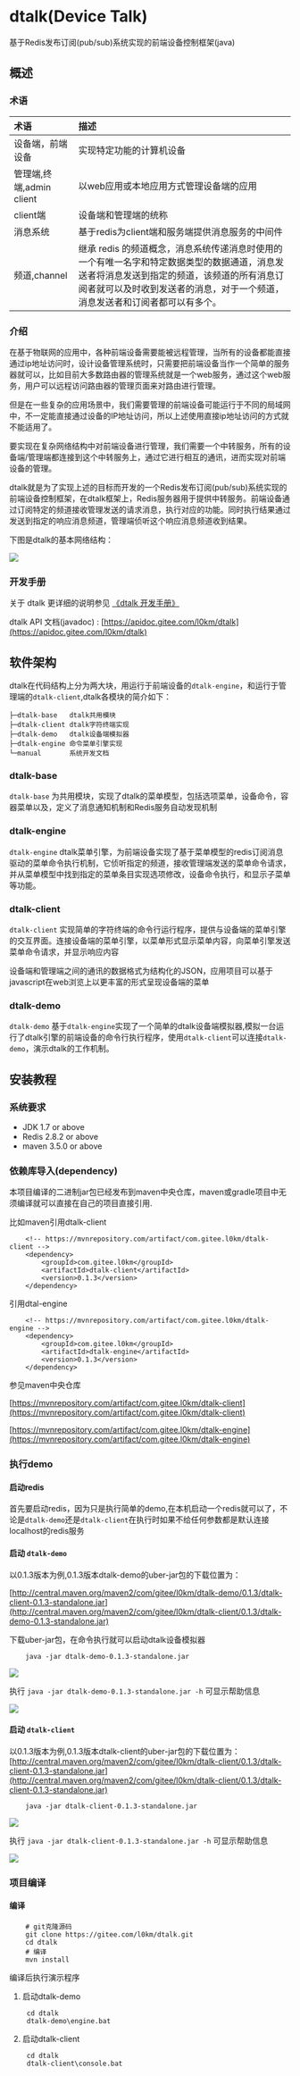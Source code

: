 # dtalk(Device Talk)
基于Redis发布订阅(pub/sub)系统实现的前端设备控制框架(java)

## 概述
### 术语

|术语|描述|
|:---------|:-----------------|
|设备端，前端设备|实现特定功能的计算机设备|
|管理端,终端,admin client|以web应用或本地应用方式管理设备端的应用|
|client端|设备端和管理端的统称|
|消息系统|基于redis为client端和服务端提供消息服务的中间件|
|频道,channel|继承 redis 的频道概念，消息系统传递消息时使用的一个有唯一名字和特定数据类型的数据通道，消息发送者将消息发送到指定的频道，该频道的所有消息订阅者就可以及时收到发送者的消息，对于一个频道，消息发送者和订阅者都可以有多个。|

### 介绍

在基于物联网的应用中，各种前端设备需要能被远程管理，当所有的设备都能直接通过ip地址访问时，设计设备管理系统时，只需要把前端设备当作一个简单的服务器就可以，比如目前大多数路由器的管理系统就是一个web服务，通过这个web服务，用户可以远程访问路由器的管理页面来对路由进行管理。

但是在一些复杂的应用场景中，我们需要管理的前端设备可能运行于不同的局域网中，不一定能直接通过设备的IP地址访问，所以上述使用直接ip地址访问的方式就不能适用了。

要实现在复杂网络结构中对前端设备进行管理，我们需要一个中转服务，所有的设备端/管理端都连接到这个中转服务上，通过它进行相互的通讯，进而实现对前端设备的管理。

dtalk就是为了实现上述的目标而开发的一个Redis发布订阅(pub/sub)系统实现的前端设备控制框架，在dtalk框架上，Redis服务器用于提供中转服务。前端设备通过订阅特定的频道接收管理发送的请求消息，执行对应的功能。同时执行结果通过发送到指定的响应消息频道，管理端侦听这个响应消息频道收到结果。

下图是dtalk的基本网络结构：

![](manual/images/network.png)

### 开发手册 


关于 dtalk 更详细的说明参见 [《dtalk 开发手册》](manual/MANUAL.md)

dtalk API 文档(javadoc) : [https://apidoc.gitee.com/l0km/dtalk](https://apidoc.gitee.com/l0km/dtalk)

## 软件架构

dtalk在代码结构上分为两大块，用运行于前端设备的`dtalk-engine`，和运行于管理端的`dtalk-client`,dtalk各模块的简介如下：

	├─dtalk-base   dtalk共用模块
	├─dtalk-client dtalk字符终端实现
	├─dtalk-demo   dtalk设备端模拟器
	├─dtalk-engine 命令菜单引擎实现
	└─manual       系统开发文档

### dtalk-base

`dtalk-base` 为共用模块，实现了dtalk的菜单模型，包括选项菜单，设备命令，容器菜单以及，定义了消息通知机制和Redis服务自动发现机制

### dtalk-engine

`dtalk-engine` dtalk菜单引擎，为前端设备实现了基于菜单模型的redis订阅消息驱动的菜单命令执行机制，它侦听指定的频道，接收管理端发送的菜单命令请求，并从菜单模型中找到指定的菜单条目实现选项修改，设备命令执行，和显示子菜单等功能。

### dtalk-client

`dtalk-client` 实现简单的字符终端的命令行运行程序，提供与设备端的菜单引擎的交互界面。连接设备端的菜单引擎，以菜单形式显示菜单内容，向菜单引擎发送菜单命令请求，并显示响应内容

设备端和管理端之间的通讯的数据格式为结构化的JSON，应用项目可以基于javascript在web浏览上以更丰富的形式呈现设备端的菜单

### dtalk-demo

`dtalk-demo` 基于`dtalk-engine`实现了一个简单的dtalk设备端模拟器,模拟一台运行了dtalk引擎的前端设备的命令行执行程序，使用`dtalk-client`可以连接`dtalk-demo`，演示dtalk的工作机制。

## 安装教程

### 系统要求

- JDK 1.7 or above
- Redis 2.8.2 or above
- maven 3.5.0 or above

### 依赖库导入(dependency)

本项目编译的二进制jar包已经发布到maven中央仓库，maven或gradle项目中无须编译就可以直接在自己的项目直接引用.

比如maven引用dtalk-client

		<!-- https://mvnrepository.com/artifact/com.gitee.l0km/dtalk-client -->
		<dependency>
		    <groupId>com.gitee.l0km</groupId>
		    <artifactId>dtalk-client</artifactId>
		    <version>0.1.3</version>
		</dependency>

引用dtal-engine

		<!-- https://mvnrepository.com/artifact/com.gitee.l0km/dtalk-engine -->
		<dependency>
		    <groupId>com.gitee.l0km</groupId>
		    <artifactId>dtalk-engine</artifactId>
		    <version>0.1.3</version>
		</dependency>



参见maven中央仓库 

[https://mvnrepository.com/artifact/com.gitee.l0km/dtalk-client](https://mvnrepository.com/artifact/com.gitee.l0km/dtalk-client)


[https://mvnrepository.com/artifact/com.gitee.l0km/dtalk-engine](https://mvnrepository.com/artifact/com.gitee.l0km/dtalk-engine)

### 执行demo

#### 启动redis
首先要启动redis，因为只是执行简单的demo,在本机启动一个redis就可以了，不论是`dtalk-demo`还是`dtalk-client`在执行时如果不给任何参数都是默认连接localhost的redis服务

#### 启动 `dtalk-demo`

以0.1.3版本为例,0.1.3版本dtalk-demo的uber-jar包的下载位置为：

[http://central.maven.org/maven2/com/gitee/l0km/dtalk-demo/0.1.3/dtalk-client-0.1.3-standalone.jar](http://central.maven.org/maven2/com/gitee/l0km/dtalk-client/0.1.3/dtalk-demo-0.1.3-standalone.jar)

下载uber-jar包，在命令执行就可以启动dtalk设备模拟器

		java -jar dtalk-demo-0.1.3-standalone.jar
	
![](manual/images/engine.png)

执行 `java -jar dtalk-demo-0.1.3-standalone.jar -h` 可显示帮助信息

![](manual/images/engine02.png)
#### 启动 `dtalk-client`

以0.1.3版本为例,0.1.3版本dtalk-client的uber-jar包的下载位置为：
[http://central.maven.org/maven2/com/gitee/l0km/dtalk-client/0.1.3/dtalk-client-0.1.3-standalone.jar](http://central.maven.org/maven2/com/gitee/l0km/dtalk-client/0.1.3/dtalk-client-0.1.3-standalone.jar)

		java -jar dtalk-client-0.1.3-standalone.jar

![](manual/images/console.png)

执行 `java -jar dtalk-client-0.1.3-standalone.jar -h` 可显示帮助信息

![](manual/images/console02.png)


### 项目编译

#### 编译

    	# git克隆源码
    	git clone https://gitee.com/l0km/dtalk.git
    	cd dtalk
    	# 编译
    	mvn install

编译后执行演示程序

1. 启动dtalk-demo

    	cd dtalk
    	dtalk-demo\engine.bat

2. 启动dtalk-client

    	cd dtalk
    	dtalk-client\console.bat




